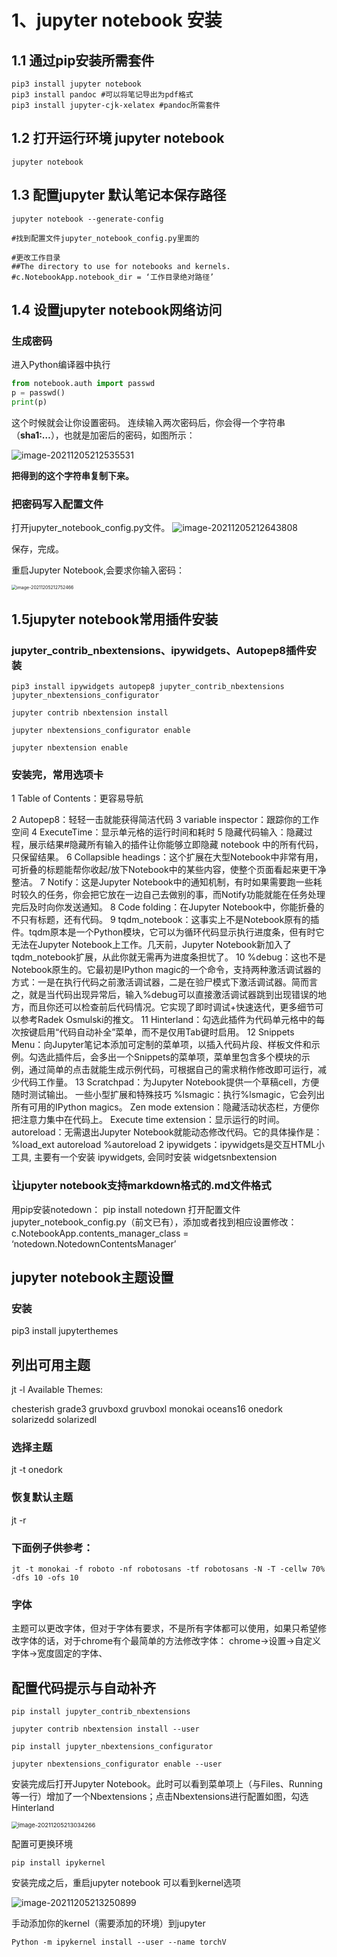 # 1、jupyter notebook 安装

## 1.1 通过pip安装所需套件

```
pip3 install jupyter notebook
pip3 install pandoc #可以将笔记导出为pdf格式
pip3 install jupyter-cjk-xelatex #pandoc所需套件
```

## 1.2 打开运行环境 jupyter notebook

```
jupyter notebook
```



## 1.3 配置jupyter 默认笔记本保存路径

```
jupyter notebook --generate-config

#找到配置文件jupyter_notebook_config.py里面的

#更改工作目录
##The directory to use for notebooks and kernels.
#c.NotebookApp.notebook_dir = ‘工作目录绝对路径’
```

## 1.4 设置jupyter notebook网络访问

### 生成密码

进入Python编译器中执行

```python
from notebook.auth import passwd 
p = passwd() 
print(p)
```

这个时候就会让你设置密码。
连续输入两次密码后，你会得一个字符串（**sha1:…**），也就是加密后的密码，如图所示：

![image-20211205212535531](C:\Users\helloff\AppData\Roaming\Typora\typora-user-images\image-20211205212535531.png)

**把得到的这个字符串复制下来。**



### 把密码写入配置文件

打开jupyter_notebook_config.py文件。
![image-20211205212643808](C:\Users\helloff\AppData\Roaming\Typora\typora-user-images\image-20211205212643808.png)

保存，完成。

重启Jupyter Notebook,会要求你输入密码：

<img src="C:\Users\helloff\AppData\Roaming\Typora\typora-user-images\image-20211205212752466.png" alt="image-20211205212752466" style="zoom: 50%;" />

## 1.5jupyter notebook常用插件安装

### jupyter_contrib_nbextensions、ipywidgets、Autopep8插件安装

```
pip3 install ipywidgets autopep8 jupyter_contrib_nbextensions jupyter_nbextensions_configurator

jupyter contrib nbextension install

jupyter nbextensions_configurator enable

jupyter nbextension enable
```



### 安装完，常用选项卡

1 Table of Contents：更容易导航

2 Autopep8：轻轻一击就能获得简洁代码
3 variable inspector：跟踪你的工作空间
4 ExecuteTime：显示单元格的运行时间和耗时
5 隐藏代码输入：隐藏过程，展示结果#隐藏所有输入的插件让你能够立即隐藏 notebook 中的所有代码，只保留结果。
6 Collapsible headings：这个扩展在大型Notebook中非常有用，可折叠的标题能帮你收起/放下Notebook中的某些内容，使整个页面看起来更干净整洁。
7 Notify：这是Jupyter Notebook中的通知机制，有时如果需要跑一些耗时较久的任务，你会把它放在一边自己去做别的事，而Notify功能就能在任务处理完后及时向你发送通知。
8 Code folding：在Jupyter Notebook中，你能折叠的不只有标题，还有代码。
9 tqdm_notebook：这事实上不是Notebook原有的插件。tqdm原本是一个Python模块，它可以为循环代码显示执行进度条，但有时它无法在Jupyter Notebook上工作。几天前，Jupyter Notebook新加入了tqdm_notebook扩展，从此你就无需再为进度条担忧了。
10 %debug：这也不是Notebook原生的。它最初是IPython magic的一个命令，支持两种激活调试器的方式：一是在执行代码之前激活调试器，二是在验尸模式下激活调试器。简而言之，就是当代码出现异常后，输入%debug可以直接激活调试器跳到出现错误的地方，而且你还可以检查前后代码情况。它实现了即时调试+快速迭代，更多细节可以参考Radek Osmulski的推文。
11 Hinterland：勾选此插件为代码单元格中的每次按键启用“代码自动补全”菜单，而不是仅用Tab键时启用。
12 Snippets Menu：向Jupyter笔记本添加可定制的菜单项，以插入代码片段、样板文件和示例。勾选此插件后，会多出一个Snippets的菜单项，菜单里包含多个模块的示例，通过简单的点击就能生成示例代码，可根据自己的需求稍作修改即可运行，减少代码工作量。
13 Scratchpad：为Jupyter Notebook提供一个草稿cell，方便随时测试输出。
一些小型扩展和特殊技巧
%lsmagic：执行%lsmagic，它会列出所有可用的IPython magics。
Zen mode extension：隐藏活动状态栏，方便你把注意力集中在代码上。
Execute time extension：显示运行的时间。
autoreload：无需退出Jupyter Notebook就能动态修改代码。它的具体操作是：
%load_ext autoreload
%autoreload 2
ipywidgets：ipywidgets是交互HTML小工具, 主要有一个安装 ipywidgets, 会同时安装 widgetsnbextension

### 让jupyter notebook支持markdown格式的.md文件格式

用pip安装notedown：
pip install notedown
打开配置文件jupyter_notebook_config.py（前文已有），添加或者找到相应设置修改：
c.NotebookApp.contents_manager_class = ‘notedown.NotedownContentsManager’

## jupyter notebook主题设置

### 安装

pip3 install jupyterthemes

## 列出可用主题

jt -l
Available Themes:

chesterish
grade3
gruvboxd
gruvboxl
monokai
oceans16
onedork
solarizedd
solarizedl

### 选择主题

jt -t onedork

### 恢复默认主题

jt -r

### 下面例子供参考：

```
jt -t monokai -f roboto -nf robotosans -tf robotosans -N -T -cellw 70% -dfs 10 -ofs 10
```



### 字体

主题可以更改字体，但对于字体有要求，不是所有字体都可以使用，如果只希望修改字体的话，对于chrome有个最简单的方法修改字体：
chrome->设置->自定义字体->宽度固定的字体、



## 配置代码提示与自动补齐

```
pip install jupyter_contrib_nbextensions

jupyter contrib nbextension install --user

pip install jupyter_nbextensions_configurator

jupyter nbextensions_configurator enable --user
```

安装完成后打开Jupyter Notebook。此时可以看到菜单项上（与Files、Running等一行）增加了一个Nbextensions；点击Nbextensions进行配置如图，勾选Hinterland

<img src="C:\Users\helloff\AppData\Roaming\Typora\typora-user-images\image-20211205213034266.png" alt="image-20211205213034266" style="zoom: 67%;" />







配置可更换环境

```
pip install ipykernel
```

安装完成之后，重启jupyter notebook 可以看到kernel选项



![image-20211205213250899](C:\Users\helloff\AppData\Roaming\Typora\typora-user-images\image-20211205213250899.png)

手动添加你的kernel（需要添加的环境）到jupyter

```
Python -m ipykernel install --user --name torchV 
```


